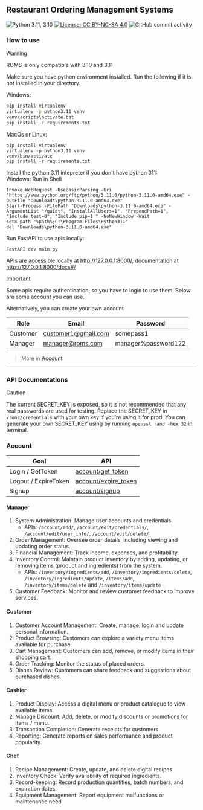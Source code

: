 ## Restaurant Ordering Management Systems

![Python 3.11, 3.10](https://github.com/averyark/roms/actions/workflows/python-package.yml/badge.svg)
[![License: CC BY-NC-SA 4.0](https://img.shields.io/badge/License-CC_BY--NC--SA_4.0-lightgrey.svg)](https://creativecommons.org/licenses/by-nc-sa/4.0/)
![GitHub commit activity](https://img.shields.io/github/commit-activity/t/averyark/roms)


### How to use
> [!WARNING]
ROMS is only compatible with 3.10 and 3.11

Make sure you have python environment installed. Run the following if it is not installed in your directory.

Windows:
```bash
pip install virtualenv
virtualenv -p python3.11 venv
venv\scripts\activate.bat
pip install -r requirements.txt
```

MacOs or Linux:
```shell
pip install virtualenv
virtualenv -p python3.11 venv
venv/bin/activate
pip install -r requirements.txt
```

Install the python 3.11 intepreter if you don't have python 311:\
Windows: Run in Shell
```shell
Invoke-WebRequest -UseBasicParsing -Uri "https://www.python.org/ftp/python/3.11.0/python-3.11.0-amd64.exe" -OutFile "Downloads\python-3.11.0-amd64.exe"
Start-Process -FilePath "Downloads\python-3.11.0-amd64.exe" -ArgumentList "/quiet", "InstallAllUsers=1", "PrependPath=1", "Include_test=0", "Include_pip=1 " -NoNewWindow -Wait
setx path "%path%;C:\Program Files\Python311"
del "Downloads\python-3.11.0-amd64.exe"
```

Run FastAPI to use apis locally:
```
FastAPI dev main.py
```

APIs are accessible locally at http://127.0.0.1:8000/, documentation at http://127.0.0.1:8000/docs#/

> [!IMPORTANT]
Some apis require authentication, so you have to login to use them. Below are some account you can use.

Alternatively, you can create your own account

Role|Email|Password
-|-|-
Customer|customer1@gmail.com|somepass1
Manager|manager@roms.com|manager%password122

> More in [Account](#Account)

***

### API Documentations

> [!CAUTION]
> The current SECRET_KEY is exposed, so it is not recommended that any real passwords are used for testing. Replace the SECRET_KEY in `/roms/credentials` with your own key if you're using it for prod. You can generate your own SECRET_KEY using by running `openssl rand -hex 32` in terminal.

### Account
Goal|API
-|-
Login / GetToken | [account/get_token](http://127.0.0.1:8000/docs#/account/login_account_get_token_get)
Logout / ExpireToken | [account/expire_token](http://127.0.0.1:8000/docs#/account/logout_account_expire_token_delete)
Signup | [account/signup](http://127.0.0.1:8000/docs#/account/signup_account_signup_post)



#### Manager
1. System Administration: Manage user accounts and credentials.
    - APIs: `/account/add/`, `/account/edit/credentials/`, `/account/edit/user_info/`, `/account/edit/delete/`
2. Order Management: Oversee order details, including viewing and updating order status.
3. Financial Management: Track income, expenses, and profitability.
4. Inventory Control: Maintain product inventory by adding, updating, or removing items (product and ingredients) from the system.
   - APIs: `/inventory/ingredients/add`, `/inventory/ingredients/delete`, `/inventory/ingredients/update`, `/items/add`, `/inventory/items/delete` and `/inventory/items/update`
5. Customer Feedback: Monitor and review customer feedback to improve services.

#### Customer
1. Customer Account Management: Create, manage, login and update personal
information.
2. Product Browsing: Customers can explore a variety menu items available for
purchase.
3. Cart Management: Customers can add, remove, or modify items in their shopping
cart.
4. Order Tracking: Monitor the status of placed orders.
5. Dishes Review: Customers can share feedback and suggestions about purchased
dishes.

#### Cashier
1. Product Display: Access a digital menu or product catalogue to view available items.
2. Manage Discount: Add, delete, or modify discounts or promotions for items / menu.
3. Transaction Completion: Generate receipts for customers.
4. Reporting: Generate reports on sales performance and product popularity.

#### Chef
1. Recipe Management: Create, update, and delete digital recipes.
2. Inventory Check: Verify availability of required ingredients.
3. Record-keeping: Record production quantities, batch numbers, and expiration dates.
4. Equipment Management: Report equipment malfunctions or maintenance need
